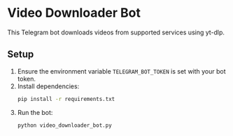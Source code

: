 # Video Downloader Bot

This Telegram bot downloads videos from supported services using yt-dlp.

## Setup

1. Ensure the environment variable `TELEGRAM_BOT_TOKEN` is set with your bot token.
2. Install dependencies:
   ```bash
   pip install -r requirements.txt
   ```
3. Run the bot:
   ```bash
   python video_downloader_bot.py
   ```
